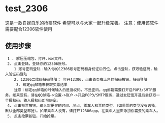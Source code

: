 # test_2306

这是一款自娱自乐的抢票软件
希望可以与大家一起升级完善。
注意：使用该软件需要配合12306软件使用
## 使用步骤
	 1 . 解压压缩包，打开.exe文件。
	 2. 点击登陆，登陆你的12306账号。
		1 账号密码登陆：输入你的12306账号密码和身份证后四位，点击登陆，获取验证码，输入验证码登陆
		2. 12306二维码扫码登陆： 打开12306，点击首页右上角的扫码按钮，扫码登陆
         3. 绑定qq邮箱来获取买票结果
		注意：绑定qq邮箱的时候输入的是授权码，不是密码。qq邮箱需要打开启POP3/SMTP服务，如果没有，请在QQ邮箱->设置->账户->开启POP3/SMTP服务，通过发短信开通后会获取一个授权码。输入授权码即可绑定。
	 4. 点击抢票按钮，输入需要买的时间、地点，乘车人和票的类型。（如果票的类型没有选择，默认全部类型都抢）。如果乘车人没有，请打开12306app，在乘车人里面添加你需要的乘车人。
	 5. 点击抢票按钮，开始抢票。
